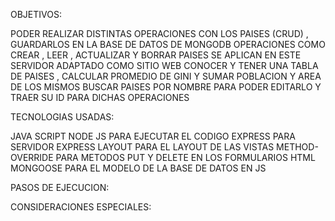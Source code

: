 OBJETIVOS:

PODER REALIZAR DISTINTAS OPERACIONES CON LOS PAISES (CRUD) , GUARDARLOS EN LA BASE DE DATOS DE MONGODB
OPERACIONES COMO CREAR , LEER , ACTUALIZAR Y BORRAR PAISES SE APLICAN EN ESTE SERVIDOR ADAPTADO COMO SITIO WEB
CONOCER Y TENER UNA TABLA DE PAISES , CALCULAR PROMEDIO DE GINI Y SUMAR POBLACION Y AREA DE LOS MISMOS
BUSCAR PAISES POR NOMBRE PARA PODER EDITARLO Y TRAER SU ID PARA DICHAS OPERACIONES

TECNOLOGIAS USADAS:

JAVA SCRIPT
NODE JS PARA EJECUTAR EL CODIGO
EXPRESS PARA SERVIDOR
EXPRESS LAYOUT PARA EL LAYOUT DE LAS VISTAS
METHOD-OVERRIDE PARA METODOS PUT Y DELETE EN LOS FORMULARIOS HTML
MONGOOSE PARA EL MODELO DE LA BASE DE DATOS EN JS


PASOS DE EJECUCION:


CONSIDERACIONES ESPECIALES:
